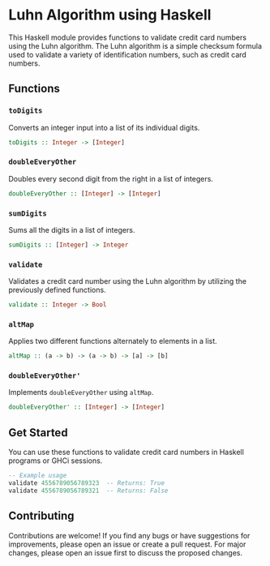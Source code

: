 
# Luhn Algorithm using Haskell

This Haskell module provides functions to validate credit card numbers using the Luhn algorithm. The Luhn algorithm is a simple checksum formula used to validate a variety of identification numbers, such as credit card numbers.

## Functions

### `toDigits`

Converts an integer input into a list of its individual digits.

```haskell
toDigits :: Integer -> [Integer]
```

### `doubleEveryOther`

Doubles every second digit from the right in a list of integers.

```haskell
doubleEveryOther :: [Integer] -> [Integer]
```

### `sumDigits`

Sums all the digits in a list of integers.

```haskell
sumDigits :: [Integer] -> Integer
```

### `validate`

Validates a credit card number using the Luhn algorithm by utilizing the previously defined functions.

```haskell
validate :: Integer -> Bool
```

### `altMap`

Applies two different functions alternately to elements in a list.

```haskell
altMap :: (a -> b) -> (a -> b) -> [a] -> [b]
```

### `doubleEveryOther'`

Implements `doubleEveryOther` using `altMap`.

```haskell
doubleEveryOther' :: [Integer] -> [Integer]
```

## Get Started

You can use these functions to validate credit card numbers in Haskell programs or GHCi sessions.

```haskell
-- Example usage
validate 4556789056789323  -- Returns: True
validate 4556789056789321  -- Returns: False
```

## Contributing
Contributions are welcome! If you find any bugs or have suggestions for improvements, please open an issue or create a pull request. For major changes, please open an issue first to discuss the proposed changes.
